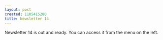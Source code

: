 ```yaml
--- 
layout: post
created: 1105415280
title: Newsletter 14
---
```

Newsletter 14 is out and ready.  You can access it from the menu on the left.
